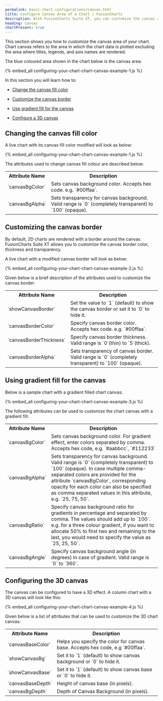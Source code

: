 ```yaml
---
permalink: basic-chart-configurations/canvas.html
title: Configure Canvas Area of a Chart | FusionCharts
description: With FusionCharts Suite XT, you can customize the canvas area of your chart. Chart canvas refers to the area in which the chart data is plotted.
heading: Canvas
chartPresent: true
---
```


This section shows you how to customize the canvas area of your chart. Chart canvas refers to the area in which the chart data is plotted excluding the area where titles, legends, and axis names are rendered.

The blue coloured area shown in the chart below is the canvas area:

{% embed_all configuring-your-chart-chart-canvas-example-1.js %}

In this section you will learn how to:

* <a href="{{ site.baseurl }}basic-chart-configurations/canvas.html#changing-the-canvas-fill-color">Change the canvas fill color</a>

* <a href="{{ site.baseurl }}basic-chart-configurations/canvas.html#customizing-the-canvas-border">Customize the canvas border</a>

* <a href="{{ site.baseurl }}basic-chart-configurations/canvas.html#using-gradient-fill-for-the-canvas">Use gradient fill for the canvas</a>

* <a href="{{ site.baseurl }}basic-chart-configurations/canvas.html#configuring-the-3d-canvas">Configure a 3D canvas</a>

## Changing the canvas fill color

A live chart with its canvas fill color modified will look as below:

{% embed_all configuring-your-chart-chart-canvas-example-1.js %}

The attributes used to change canvas fill colour are described below:

<table>
  <tr>
    <th>Attribute Name</th>
    <th>Description</th>
  </tr>
  <tr>
    <td>`canvasBgColor`</td>
    <td>Sets canvas background color.  Accepts hex code. e.g. `#00ffaa`. </td>
  </tr>
  <tr>
    <td>`canvasBgAlpha`</td>
    <td>Sets transparency for canvas background. Valid range is `0` (completely transparent) to `100` (opaque).</td>
  </tr>
</table>


## Customizing the canvas border

By default, 2D charts are rendered with a border around the canvas. FusionCharts Suite XT allows you to customize the canvas border color, thickness and transparency.

A live chart with a modified canvas border will look as below:

{% embed_all configuring-your-chart-chart-canvas-example-2.js %}

Given below is a brief description of the attributes used to customize the canvas border:

<table>
  <tr>
    <th>Attribute Name</th>
    <th>Description</th>
  </tr>
  <tr>
    <td>`showCanvasBorder`</td>
    <td>Set the value to `1` (default) to show the canvas border or set it to `0` to hide it.</td>
  </tr>
  <tr>
    <td>`canvasBorderColor`</td>
    <td>Specify canvas border color. Accepts hex code. e.g. `#00ffaa`.</td>
  </tr>
  <tr>
    <td>`canvasBorderThickness`</td>
    <td>Specify canvas border thickness. Valid range is `0`(thin) to `5`(thick).</td>
  </tr>
  <tr>
    <td>`canvasBorderAlpha`</td>
    <td>Sets transparency of canvas border. Valid range is `0` (completely transparent) to `100` (opaque).</td>
  </tr>
</table>


## Using gradient fill for the canvas

Below is a sample chart with a gradient filled chart canvas:

{% embed_all configuring-your-chart-chart-canvas-example-3.js %}

The following attributes can be used to customize the chart canvas with a gradient fill:

<table>
  <tr>
    <th>Attribute Name</th>
    <th>Description</th>
  </tr>
  <tr>
    <td>`canvasBgColor`</td>
    <td>Sets canvas background color. For gradient effect, enter colors separated by comma. Accepts hex code, e.g. `#aabbcc`, `#112233`</td>
  </tr>
  <tr>
    <td>`canvasBgAlpha`</td>
    <td>Sets transparency for canvas background. Valid range is `0` (completely transparent) to `100` (opaque). In case multiple comma-separated colors are provided for the attribute `canvasBgColor`, corresponding opacity for each color can also be specified as comma separated values in this attribute, e.g. `25, 75, 50`.</td>
  </tr>
  <tr>
    <td>`canvasBgRatio`</td>
    <td>Specify canvas background ratio for gradients in percentage and separated by comma. The values should add up to `100`. e.g. for a three colour gradient, if you want to allocate 50% to first two and remaining to the last, you would need to specify the value as `25, 25, 50`.</td>
  </tr>
  <tr>
    <td>`canvasBgAngle`</td>
    <td>Specify canvas background angle (in degrees) in case of gradient. Valid range is `0` to `360`.</td>
  </tr>
</table>


## Configuring the 3D canvas

The canvas can be configured to have a 3D effect. A column chart with a 3D canvas will look like this:

{% embed_all configuring-your-chart-chart-canvas-example-4.js %}

Given below is a list of attributes that can be used to customize the 3D chart canvas:

<table>
  <tr>
    <th>Attribute Name</th>
    <th>Description</th>
  </tr>
  <tr>
    <td>`canvasBaseColor`</td>
    <td>Helps you specify the color for canvas base. Accepts hex code, e.g `#00ffaa`.</td>
  </tr>
  <tr>
    <td>`showCanvasBg`</td>
    <td>Set it to `1` (default) to show canvas background or `0` to hide it.</td>
  </tr>
  <tr>
    <td>`showCanvasBase`</td>
    <td>Set it to `1` (default) to show canvas base or `0` to hide it.</td>
  </tr>
  <tr>
    <td>`canvasBaseDepth`</td>
    <td>Height of canvas base (in pixels).</td>
  </tr>
  <tr>
    <td>`canvasBgDepth`</td>
    <td>Depth of Canvas Background (in pixels).</td>
  </tr>
</table>

